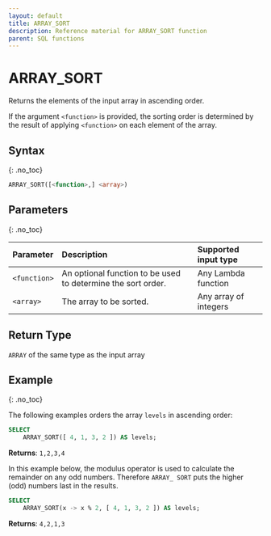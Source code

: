 ```yaml
---
layout: default
title: ARRAY_SORT
description: Reference material for ARRAY_SORT function
parent: SQL functions
---
```


# ARRAY\_SORT

Returns the elements of the input array in ascending order.

If the argument `<function>` is provided, the sorting order is determined by the result of applying `<function>` on each element of the array.

## Syntax
{: .no_toc}

```sql
ARRAY_SORT([<function>,] <array>)
```
## Parameters
{: .no_toc} 

| Parameter | Description                                                  | Supported input type | 
| :--------- | :------------------------------------------------------------ |:------|
| `<function>`  | An optional function to be used to determine the sort order. | Any Lambda function | 
| `<array>`   | The array to be sorted.                                      | Any array of integers | 

## Return Type 
`ARRAY` of the same type as the input array


## Example
{: .no_toc}

The following examples orders the array `levels` in ascending order:  

```sql
SELECT
	ARRAY_SORT([ 4, 1, 3, 2 ]) AS levels;
```

**Returns**: `1,2,3,4`

In this example below, the modulus operator is used to calculate the remainder on any odd numbers. Therefore `ARRAY_ SORT` puts the higher (odd) numbers last in the results.

```sql
SELECT
	ARRAY_SORT(x -> x % 2, [ 4, 1, 3, 2 ]) AS levels;
```

**Returns**: `4,2,1,3`